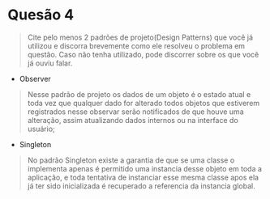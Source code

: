 # Quesão 4

> Cite pelo menos 2 padrões de projeto(Design Patterns) que você já utilizou e discorra brevemente como ele resolveu o problema em questão. Caso não tenha utilizado, pode discorrer sobre os que você já ouviu falar.

- Observer

> Nesse padrão de projeto os dados de um objeto é o estado atual e toda vez que qualquer dado for alterado todos objetos que estiverem registrados nesse observar serão notificados de que houve uma alteração, assim atualizando dados internos ou na interface do usuário;

- Singleton

> No padrão Singleton existe a garantia de que se uma classe o implementa apenas é permitido uma instancia desse objeto em toda a aplicação, e toda tentativa de instanciar esse mesma classe apos ela já ter sido inicializada é recuperado a referencia da instancia global.
